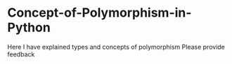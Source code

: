 # Concept-of-Polymorphism-in-Python
Here I have explained types and concepts of polymorphism 
Please provide feedback
